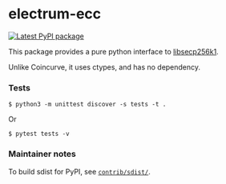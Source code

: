 # electrum-ecc

[![Latest PyPI package](https://badge.fury.io/py/electrum_ecc.svg)](https://pypi.org/project/electrum-ecc/)


This package provides a pure python interface to
[libsecp256k1](https://github.com/bitcoin-core/secp256k1).

Unlike Coincurve, it uses ctypes, and has no dependency.


### Tests

```
$ python3 -m unittest discover -s tests -t .
```
Or
```
$ pytest tests -v
```


### Maintainer notes

To build sdist for PyPI,
see [`contrib/sdist/`](contrib/sdist).
